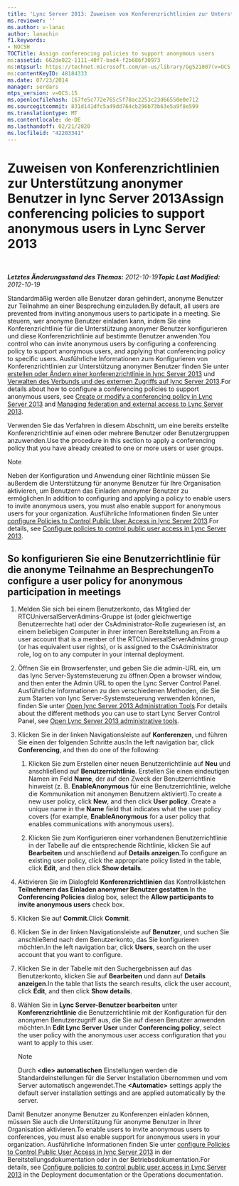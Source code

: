 ```yaml
---
title: 'Lync Server 2013: Zuweisen von Konferenzrichtlinien zur Unterstützung anonymer Benutzer'
ms.reviewer: ''
ms.author: v-lanac
author: lanachin
f1.keywords:
- NOCSH
TOCTitle: Assign conferencing policies to support anonymous users
ms:assetid: 662de022-1111-40f7-bad4-f2b686f30973
ms:mtpsurl: https://technet.microsoft.com/en-us/library/Gg521007(v=OCS.15)
ms:contentKeyID: 48184333
ms.date: 07/23/2014
manager: serdars
mtps_version: v=OCS.15
ms.openlocfilehash: 167fe5c772e765c5f78ac2253c23d66550e0e712
ms.sourcegitcommit: 831d141dfc5a49dd764cb296b73b63e5a9f8e599
ms.translationtype: MT
ms.contentlocale: de-DE
ms.lasthandoff: 02/21/2020
ms.locfileid: "42203341"
---
```

<div data-xmlns="http://www.w3.org/1999/xhtml">

<div class="topic" data-xmlns="http://www.w3.org/1999/xhtml" data-msxsl="urn:schemas-microsoft-com:xslt" data-cs="https://msdn.microsoft.com/">

<div data-asp="https://msdn2.microsoft.com/asp">

# <a name="assign-conferencing-policies-to-support-anonymous-users-in-lync-server-2013"></a><span data-ttu-id="de3bc-102">Zuweisen von Konferenzrichtlinien zur Unterstützung anonymer Benutzer in lync Server 2013</span><span class="sxs-lookup"><span data-stu-id="de3bc-102">Assign conferencing policies to support anonymous users in Lync Server 2013</span></span>

</div>

<div id="mainSection">

<div id="mainBody">

<span> </span>

<span data-ttu-id="de3bc-103">_**Letztes Änderungsstand des Themas:** 2012-10-19_</span><span class="sxs-lookup"><span data-stu-id="de3bc-103">_**Topic Last Modified:** 2012-10-19_</span></span>

<span data-ttu-id="de3bc-104">Standardmäßig werden alle Benutzer daran gehindert, anonyme Benutzer zur Teilnahme an einer Besprechung einzuladen.</span><span class="sxs-lookup"><span data-stu-id="de3bc-104">By default, all users are prevented from inviting anonymous users to participate in a meeting.</span></span> <span data-ttu-id="de3bc-105">Sie steuern, wer anonyme Benutzer einladen kann, indem Sie eine Konferenzrichtlinie für die Unterstützung anonymer Benutzer konfigurieren und diese Konferenzrichtlinie auf bestimmte Benutzer anwenden.</span><span class="sxs-lookup"><span data-stu-id="de3bc-105">You control who can invite anonymous users by configuring a conferencing policy to support anonymous users, and applying that conferencing policy to specific users.</span></span> <span data-ttu-id="de3bc-106">Ausführliche Informationen zum Konfigurieren von Konferenzrichtlinien zur Unterstützung anonymer Benutzer finden Sie unter [erstellen oder Ändern einer konferenzrichtlinie in lync Server 2013](lync-server-2013-create-or-modify-a-conferencing-policy.md) und [Verwalten des Verbunds und des externen Zugriffs auf lync Server 2013](lync-server-2013-managing-federation-and-external-access-to-lync-server-2013.md).</span><span class="sxs-lookup"><span data-stu-id="de3bc-106">For details about how to configure a conferencing policies to support anonymous users, see [Create or modify a conferencing policy in Lync Server 2013](lync-server-2013-create-or-modify-a-conferencing-policy.md) and [Managing federation and external access to Lync Server 2013](lync-server-2013-managing-federation-and-external-access-to-lync-server-2013.md).</span></span>

<span data-ttu-id="de3bc-107">Verwenden Sie das Verfahren in diesem Abschnitt, um eine bereits erstellte Konferenzrichtlinie auf einen oder mehrere Benutzer oder Benutzergruppen anzuwenden.</span><span class="sxs-lookup"><span data-stu-id="de3bc-107">Use the procedure in this section to apply a conferencing policy that you have already created to one or more users or user groups.</span></span>

<div>


> [!NOTE]  
> <span data-ttu-id="de3bc-108">Neben der Konfiguration und Anwendung einer Richtlinie müssen Sie außerdem die Unterstützung für anonyme Benutzer für Ihre Organisation aktivieren, um Benutzern das Einladen anonymer Benutzer zu ermöglichen.</span><span class="sxs-lookup"><span data-stu-id="de3bc-108">In addition to configuring and applying a policy to enable users to invite anonymous users, you must also enable support for anonymous users for your organization.</span></span> <span data-ttu-id="de3bc-109">Ausführliche Informationen finden Sie unter <A href="lync-server-2013-configure-policies-to-control-public-user-access.md">configure Policies to Control Public User Access in lync Server 2013</A>.</span><span class="sxs-lookup"><span data-stu-id="de3bc-109">For details, see <A href="lync-server-2013-configure-policies-to-control-public-user-access.md">Configure policies to control public user access in Lync Server 2013</A>.</span></span>



</div>

<div>

## <a name="to-configure-a-user-policy-for-anonymous-participation-in-meetings"></a><span data-ttu-id="de3bc-110">So konfigurieren Sie eine Benutzerrichtlinie für die anonyme Teilnahme an Besprechungen</span><span class="sxs-lookup"><span data-stu-id="de3bc-110">To configure a user policy for anonymous participation in meetings</span></span>

1.  <span data-ttu-id="de3bc-111">Melden Sie sich bei einem Benutzerkonto, das Mitglied der RTCUniversalServerAdmins-Gruppe ist (oder gleichwertige Benutzerrechte hat) oder der CsAdministrator-Rolle zugewiesen ist, an einem beliebigen Computer in ihrer internen Bereitstellung an.</span><span class="sxs-lookup"><span data-stu-id="de3bc-111">From a user account that is a member of the RTCUniversalServerAdmins group (or has equivalent user rights), or is assigned to the CsAdministrator role, log on to any computer in your internal deployment.</span></span>

2.  <span data-ttu-id="de3bc-112">Öffnen Sie ein Browserfenster, und geben Sie die admin-URL ein, um das lync Server-Systemsteuerung zu öffnen.</span><span class="sxs-lookup"><span data-stu-id="de3bc-112">Open a browser window, and then enter the Admin URL to open the Lync Server Control Panel.</span></span> <span data-ttu-id="de3bc-113">Ausführliche Informationen zu den verschiedenen Methoden, die Sie zum Starten von lync Server-Systemsteuerung verwenden können, finden Sie unter [Open lync Server 2013 Administration Tools](lync-server-2013-open-lync-server-administrative-tools.md).</span><span class="sxs-lookup"><span data-stu-id="de3bc-113">For details about the different methods you can use to start Lync Server Control Panel, see [Open Lync Server 2013 administrative tools](lync-server-2013-open-lync-server-administrative-tools.md).</span></span>

3.  <span data-ttu-id="de3bc-114">Klicken Sie in der linken Navigationsleiste auf **Konferenzen**, und führen Sie einen der folgenden Schritte aus:</span><span class="sxs-lookup"><span data-stu-id="de3bc-114">In the left navigation bar, click **Conferencing**, and then do one of the following:</span></span>
    
    1.  <span data-ttu-id="de3bc-p104">Klicken Sie zum Erstellen einer neuen Benutzerrichtlinie auf **Neu** und anschließend auf **Benutzerrichtlinie**. Erstellen Sie einen eindeutigen Namen im Feld **Name**, der auf den Zweck der Benutzerrichtlinie hinweist (z. B. **EnableAnonymous** für eine Benutzerrichtlinie, welche die Kommunikation mit anonymen Benutzern aktiviert).</span><span class="sxs-lookup"><span data-stu-id="de3bc-p104">To create a new user policy, click **New**, and then click **User policy**. Create a unique name in the **Name** field that indicates what the user policy covers (for example, **EnableAnonymous** for a user policy that enables communications with anonymous users).</span></span>
    
    2.  <span data-ttu-id="de3bc-117">Klicken Sie zum Konfigurieren einer vorhandenen Benutzerrichtlinie in der Tabelle auf die entsprechende Richtlinie, klicken Sie auf **Bearbeiten** und anschließend auf **Details anzeigen**.</span><span class="sxs-lookup"><span data-stu-id="de3bc-117">To configure an existing user policy, click the appropriate policy listed in the table, click **Edit**, and then click **Show details**.</span></span>

4.  <span data-ttu-id="de3bc-118">Aktivieren Sie im Dialogfeld **Konferenzrichtlinien** das Kontrollkästchen **Teilnehmern das Einladen anonymer Benutzer gestatten**.</span><span class="sxs-lookup"><span data-stu-id="de3bc-118">In the **Conferencing Policies** dialog box, select the **Allow participants to invite anonymous users** check box.</span></span>

5.  <span data-ttu-id="de3bc-119">Klicken Sie auf **Commit**.</span><span class="sxs-lookup"><span data-stu-id="de3bc-119">Click **Commit**.</span></span>

6.  <span data-ttu-id="de3bc-120">Klicken Sie in der linken Navigationsleiste auf **Benutzer**, und suchen Sie anschließend nach dem Benutzerkonto, das Sie konfigurieren möchten.</span><span class="sxs-lookup"><span data-stu-id="de3bc-120">In the left navigation bar, click **Users**, search on the user account that you want to configure.</span></span>

7.  <span data-ttu-id="de3bc-121">Klicken Sie in der Tabelle mit den Suchergebnissen auf das Benutzerkonto, klicken Sie auf **Bearbeiten** und dann auf **Details anzeigen**.</span><span class="sxs-lookup"><span data-stu-id="de3bc-121">In the table that lists the search results, click the user account, click **Edit**, and then click **Show details**.</span></span>

8.  <span data-ttu-id="de3bc-122">Wählen Sie in **Lync Server-Benutzer bearbeiten** unter **Konferenzrichtlinie** die Benutzerrichtlinie mit der Konfiguration für den anonymen Benutzerzugriff aus, die Sie auf diesen Benutzer anwenden möchten.</span><span class="sxs-lookup"><span data-stu-id="de3bc-122">In **Edit Lync Server User** under **Conferencing policy**, select the user policy with the anonymous user access configuration that you want to apply to this user.</span></span>
    
    <div>
    

    > [!NOTE]  
    > <span data-ttu-id="de3bc-123">Durch <STRONG> &lt;die&gt; automatischen</STRONG> Einstellungen werden die Standardeinstellungen für die Server Installation übernommen und vom Server automatisch angewendet.</span><span class="sxs-lookup"><span data-stu-id="de3bc-123">The <STRONG>&lt;Automatic&gt;</STRONG> settings apply the default server installation settings and are applied automatically by the server.</span></span>

    
    </div>

<span data-ttu-id="de3bc-124">Damit Benutzer anonyme Benutzer zu Konferenzen einladen können, müssen Sie auch die Unterstützung für anonyme Benutzer in Ihrer Organisation aktivieren.</span><span class="sxs-lookup"><span data-stu-id="de3bc-124">To enable users to invite anonymous users to conferences, you must also enable support for anonymous users in your organization.</span></span> <span data-ttu-id="de3bc-125">Ausführliche Informationen finden Sie unter [configure Policies to Control Public User Access in lync Server 2013](lync-server-2013-configure-policies-to-control-public-user-access.md) in der Bereitstellungsdokumentation oder in der Betriebsdokumentation.</span><span class="sxs-lookup"><span data-stu-id="de3bc-125">For details, see [Configure policies to control public user access in Lync Server 2013](lync-server-2013-configure-policies-to-control-public-user-access.md) in the Deployment documentation or the Operations documentation.</span></span>

</div>

</div>

<span> </span>

</div>

</div>

</div>


